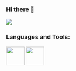 ### Hi there 👋
<img src="https://github-readme-stats.vercel.app/api/pin/?username=aellas&repo=Runescape-Name-Checker"/>

### Languages and Tools:
<img height=50 src="https://cdn.jsdelivr.net/gh/devicons/devicon/icons/python/python-original.svg"/><img height=50> 
<img height=50 src="https://cdn.jsdelivr.net/gh/devicons/devicon/icons/linux/linux-original.svg"/><img height=50>


